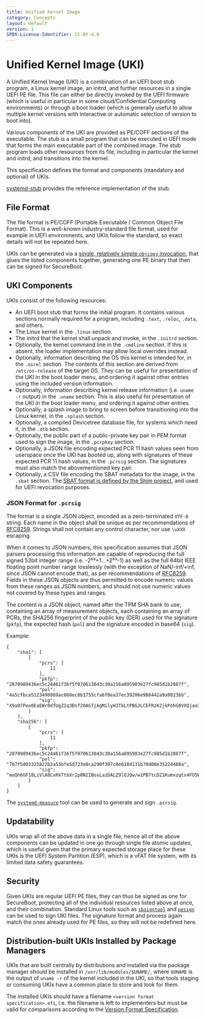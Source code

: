 ```yaml
---
title: Unified Kernel Image
category: Concepts
layout: default
version: 1
SPDX-License-Identifier: CC-BY-4.0
---
```

# Unified Kernel Image (UKI)

A Unified Kernel Image (UKI) is a combination of an UEFI boot stub program,
a Linux kernel image, an initrd, and further resources in a single UEFI PE file.
This file can either be directly invoked by the UEFI firmware
(which is useful in particular in some cloud/Confidential Computing environments)
or through a boot loader
(which is generally useful to allow multiple kernel versions with interactive or
automatic selection of version to boot into).

Various components of the UKI are provided as PE/COFF sections of the executable.
The stub is a small program that can be executed in UEFI mode
that forms the main executable part of the combined image.
The stub program loads other resources from its file,
including in particular the kernel and initrd,
and transitions into the kernel.

This specification defines the format and components (mandatory and optional) of UKIs.

[systemd-stub](https://www.freedesktop.org/software/systemd/man/systemd-stub.html)
provides the reference implementation of the stub.

## File Format
The file format is PE/COFF (Portable Executable / Common Object File Format). This is a well-known
industry-standard file format, used for example in UEFI environments,
and UKIs follow the standard, so exact details will not be repeated here.

UKIs can be generated via a [single, relatively simple `objcopy`
invocation](https://www.freedesktop.org/software/systemd/man/systemd-stub.html#Assembling%20Kernel%20Images),
that glues the listed components together, generating one PE binary that then can be signed for SecureBoot.

## UKI Components
UKIs consist of the following resources:

* An UEFI boot stub that forms the initial program.
  It contains various sections normally required for a program,
  including `.text`, `.reloc`, `.data`, and others.
* The Linux kernel in the `.linux` section.
* The initrd that the kernel shall unpack and invoke, in the `.initrd` section.
* Optionally, the kernel command line in the `.cmdline` section. If this is absent, the loader implementation may allow local overrides instead.
* Optionally, information describing the OS this kernel is intended for, in the `.osrel` section. The contents of this section are derived from `/etc/os-release` of the target OS. They can be useful for presentation of the UKI in the boot loader menu, and ordering it against other entries using the included version information.
* Optionally, information describing kernel release information (i.e. `uname -r` output) in the `.uname` section. This is also useful for presentation of the UKI in the boot loader menu, and ordering it against other entries.
* Optionally, a splash image to bring to screen before transitioning into the Linux kernel, in the `.splash` section.
* Optionally, a compiled Devicetree database file, for systems which need it, in the `.dtb` section.
* Optionally, the public part of a public-private key pair in PEM format used to sign the image, in the `.pcrpkey` section.
* Optionally, a JSON file encoding expected PCR 11 hash values seen from userspace once the UKI has booted up, along with signatures of these expected PCR 11 hash values, in the `.pcrsig` section. The signatures must also match the abovementioned key pair.
* Optionally, a CSV file encoding the SBAT metadata for the image, in the `.sbat` section. The [SBAT format is defined by the Shim project](https://github.com/rhboot/shim/blob/main/SBAT.md), and used for UEFI revocation purposes.

### JSON Format for `.pcrsig`
The format is a single JSON object, encoded as a zero-terminated `UTF-8` string. Each name in the object
shall be unique as per recommendations of
[RFC8259](https://datatracker.ietf.org/doc/html/rfc8259#section-4). Strings shall not contain any control
character, nor use `\uXXX` escaping.

When it comes to JSON numbers, this specification assumes that JSON parsers processing this information
are capable of reproducing the full signed 53bit integer range (i.e. -2⁵³+1…+2⁵³-1) as well as the full
64bit IEEE floating point number range losslessly (with the exception of NaN/-inf/+inf, since JSON cannot
encode that), as per recommendations of [RFC8259](https://datatracker.ietf.org/doc/html/rfc8259#page-8).
Fields in these JSON objects are thus permitted to encode numeric values from these ranges as JSON numbers,
and should not use numeric values not covered by these types and ranges.

The content is a JSON object, named after the TPM SHA bank to use, containing an array of measurement
objects, each containing an array of PCRs, the SHA256 fingerprint of the public key (DER) used for the
signature (`pkfp`), the expected hash (`pol`) and the signature encoded in base64 (`sig`).

Example:

```
{
    "sha1": [
        {
            "pcrs": [
                11
            ],
            "pkfp": "2870989436ec5c24461f36f5f070613043c30a156a895903e27fc985d1b2887f",
            "pol": "4a5cfbca5123490989ac060ec8b1755cfa6f0ea37ec39206e988442a9a9023bb",
            "sig": "X9a07Peo0EaEWr0dfUgZIq3Bsf20AGTjAgMilyH3TkLtPBGJLCEFRzK2jkPohG0VXQjao35765Wp/sV1wfctGC0fx9GOsBzK8YKjsFitOw21aLxlnES31D3PbDLPRqkx+fAhwV0/Akd99hNuiyzGdUewNpbbBNo7WXkd4K62RK61dKKI4g//qtLeAyXlee0TLKVxNcT46Ud1t8eUb1GAwRnO7DxBZx8uFyP/D9wpPNK7+M01to74d9ijcsjLXf2eGKcpiDvenUnhI6ua+OvT6CnmgxkFQutLGz/Ka23spSG/YJHfxGT7VpOYveDG19nqBb/fg30HZiY7lVTolS93UA=="
        }
    ],
    "sha256": [
        {
            "pcrs": [
                11
            ],
            "pkfp": "2870989436ec5c24461f36f5f070613043c30a156a895903e27fc985d1b2887f",
            "pol": "707f5d03325822b2a53bfe5d723e0ca290f397c0e6184131b70d00e35224488a",
            "sig": "moQh6GF18LiVlA8CxRkTtbXr2p0NIIBosLazDALZ9lOJQw/w1PB7tcDZ1Kumvzqtx4FO5WVjOkVTnNFrYmXn9K2PpqIDEuTtwaM/lKgP12LtcC635C+VsJMQg3k9sEFfLwBCzrhYxt5GCpxzPrsfwJtsUpueB23sNw27WJS7C+tVnqWw7br6i9vJ59jP9+HXlex+OlZHliHLzZwpuZA8iPMQT0xvm901ak5yoBqNPv4Yya19dlt2sCuO+Iw1LeZW9U83zdG0hn1mxavRIxZ7s0f7a1n/ScrOksgPQB8xfDdFDf9fssGALanOgjCHyD7hRzV31++Qpgah4uc/LJiesg=="
        }
    ]
}
```

The [`systemd-measure`](https://www.freedesktop.org/software/systemd/man/systemd-measure.html) tool can be
used to generate and sign `.pcrsig`.

## Updatability
UKIs wrap all of the above data in a single file, hence all of the above components can be updated in one go
through single file atomic updates, which is useful given that the primary expected storage place for these
UKIs is the UEFI System Partition (ESP), which is a vFAT file system, with its limited data safety guarantees.

## Security
Given UKIs are regular UEFI PE files, they can thus be signed as one for SecureBoot, protecting all of the
individual resources listed above at once, and their combination. Standard Linux tools such as
[`sbsigntool`](https://manpages.debian.org/unstable/sbsigntool/sbsign.1.en.html) and
[`pesign`](https://github.com/rhboot/pesign) can be used to sign UKI files. The signature format and process
again match the ones already used for PE files, so they will not be redefined here.

## Distribution-built UKIs Installed by Package Managers

UKIs that are built centrally by distributions and installed via the package manager should be installed in
`/usr/lib/modules/$UNAME/`, where `$UNAME` is the output of `uname -r` of the kernel included in the UKI, so
that tools staging or consuming UKIs have a common place to store and look for them.

The installed UKIs should have a filename `<version format specification>.efi`, i.e. the filename is left to
implementers but must be valid for comparisons according to the [Version Format Specification](version_format_specification.md).
